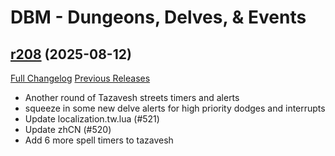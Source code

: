 # DBM - Dungeons, Delves, & Events

## [r208](https://github.com/DeadlyBossMods/DBM-Dungeons/tree/r208) (2025-08-12)
[Full Changelog](https://github.com/DeadlyBossMods/DBM-Dungeons/compare/r207...r208) [Previous Releases](https://github.com/DeadlyBossMods/DBM-Dungeons/releases)

- Another round of Tazavesh streets timers and alerts  
- squeeze in some new delve alerts for high priority dodges and interrupts  
- Update localization.tw.lua (#521)  
- Update zhCN (#520)  
- Add 6 more spell timers to tazavesh  
